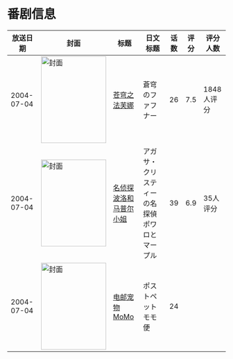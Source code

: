 # 番剧信息

|放送日期|封面|标题|日文标题|话数|评分|评分人数|
|---|---|---|---|---|---|---|
|2004-07-04|<img src="https://lain.bgm.tv/pic/cover/c/ec/7f/2936_L8R68.jpg" alt="封面" style="width:150px;height:200px;object-fit:cover;">|[苍穹之法芙娜](https://bangumi.tv/subject/2936)|蒼穹のファフナー|26|7.5|1848人评分|
|2004-07-04|<img src="https://lain.bgm.tv/pic/cover/c/9e/39/31981_R3mT7.jpg" alt="封面" style="width:150px;height:200px;object-fit:cover;">|[名侦探波洛和马普尔小姐](https://bangumi.tv/subject/31981)|アガサ・クリスティーの名探偵ポワロとマープル|39|6.9|35人评分|
|2004-07-04|<img src="https://lain.bgm.tv/pic/cover/c/c7/8b/217233_qJDdd.jpg" alt="封面" style="width:150px;height:200px;object-fit:cover;">|[电邮宠物MoMo](https://bangumi.tv/subject/217233)|ポストペットモモ便|24|||
